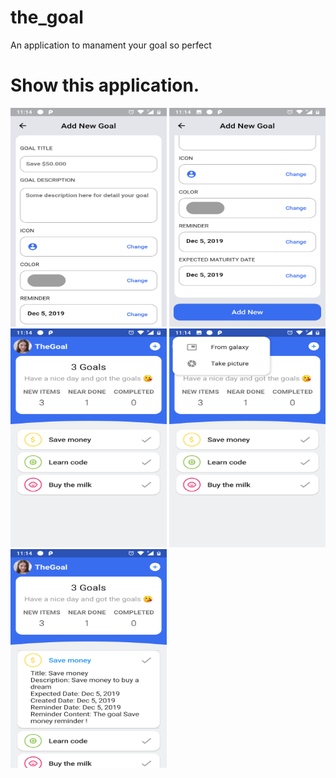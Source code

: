 # the_goal

An application to manament your goal so perfect

# Show this application.
<p float="left">
<img src="/gallery/1.png" width="250" height="350">
<img src="/gallery/2.png" width="250" height="350">
<img src="/gallery/3.png" width="250" height="350">
<img src="/gallery/4.png" width="250" height="350">
<img src="/gallery/5.png" width="250" height="350">
</p>
<!-- ![](/gallery/1.png = width=100)
![](/gallery/2.png = width=100)
![](/gallery/3.png = width=100)
![](/gallery/4.png = width=100)
![](/gallery/5.png = width=100) -->
<!-- 
This project is a starting point for a Flutter application.

A few resources to get you started if this is your first Flutter project:

- [Lab: Write your first Flutter app](https://flutter.dev/docs/get-started/codelab)
- [Cookbook: Useful Flutter samples](https://flutter.dev/docs/cookbook)

For help getting started with Flutter, view our
[online documentation](https://flutter.dev/docs), which offers tutorials,
samples, guidance on mobile development, and a full API reference. -->

